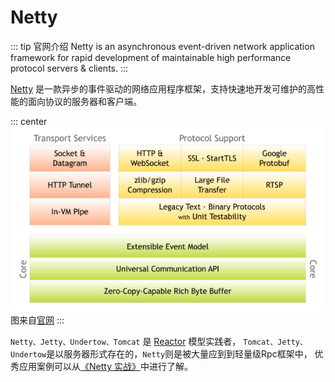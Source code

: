 # Netty

::: tip 官网介绍
Netty is an asynchronous event-driven network application framework
for rapid development of maintainable high performance protocol servers & clients.
:::

[Netty](https://netty.io) 是一款异步的事件驱动的网络应用程序框架，支持快速地开发可维护的高性能的面向协议的服务器和客户端。

::: center
![An image](./images/components.png)图来自[官网](https://netty.io)
:::

`Netty、Jetty、Undertow、Tomcat` 是 [Reactor](<https://github.com/sona0402/sona-renfakai/blob/master/netty/doug-lea/nio.pdf>) 模型实践者，
`Tomcat、Jetty、Undertow`是以服务器形式存在的，`Netty`则是被大量应到到轻量级Rpc框架中，
优秀应用案例可以从[《Netty 实战》](https://book.douban.com/subject/27038538/)中进行了解。
